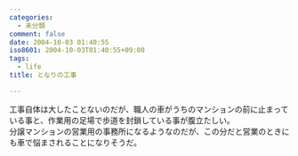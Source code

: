 ```yaml
---
categories:
  - 未分類
comment: false
date: 2004-10-03 01:40:55
iso8601: 2004-10-03T01:40:55+09:00
tags:
  - life
title: となりの工事

---
```


<div class="entry-body">
  <p>工事自体は大したことないのだが、職人の車がうちのマンションの前に止まっている事と、作業用の足場で歩道を封鎖している事が腹立たしい。<br />
    分譲マンションの営業用の事務所になるようなのだが、この分だと営業のときにも車で悩まされることになりそうだ。</p>
</div>
